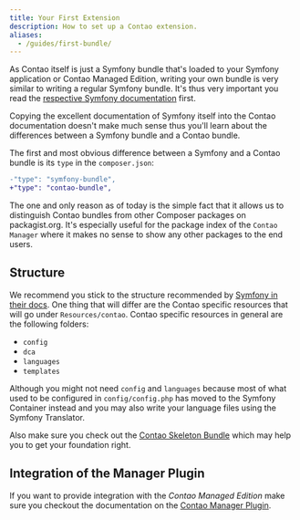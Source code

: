 ```yaml
---
title: Your First Extension
description: How to set up a Contao extension.
aliases:
  - /guides/first-bundle/
---
```


As Contao itself is just a Symfony bundle that's loaded to your Symfony application or Contao Managed Edition, writing
your own bundle is very similar to writing a regular Symfony bundle. It's thus very important you read the [respective
Symfony documentation][1] first.

Copying the excellent documentation of Symfony itself into the Contao documentation doesn't make much sense thus you'll
learn about the differences between a Symfony bundle and a Contao bundle.

The first and most obvious difference between a Symfony and a Contao bundle is its `type` in the `composer.json`:

```diff
-"type": "symfony-bundle",
+"type": "contao-bundle",
```

The one and only reason as of today is the simple fact that it allows us to distinguish Contao bundles from other
Composer packages on packagist.org. It's especially useful for the package index of the `Contao Manager` where it makes
no sense to show any other packages to the end users.


## Structure

We recommend you stick to the structure recommended by [Symfony in their docs][2]. One thing that will differ are the
Contao specific resources that will go under `Resources/contao`.
Contao specific resources in general are the following folders:

* `config`
* `dca`
* `languages`
* `templates`

Although you might not need `config` and `languages` because most of what used to be configured in `config/config.php`
has moved to the Symfony Container instead and you may also write your language files using the Symfony Translator.

Also make sure you check out the [Contao Skeleton Bundle][3] which may help you to get your foundation right.


## Integration of the Manager Plugin

If you want to provide integration with the _Contao Managed Edition_ make sure you checkout the documentation on the
[Contao Manager Plugin][4].


[1]: https://symfony.com/doc/current/bundles.html
[2]: https://symfony.com/doc/current/bundles.html#bundle-directory-structure
[3]: https://github.com/contao/skeleton-bundle
[4]: /framework/manager-plugin/
